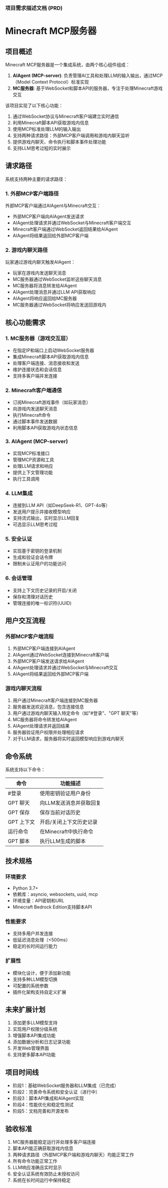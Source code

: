 ### 项目需求描述文档 (PRD)

# Minecraft MCP服务器

## 项目概述

Minecraft MCP服务器是一个集成系统，由两个核心组件组成：

1. **AIAgent (MCP-server)**: 负责管理AI工具和处理LLM的输入输出，通过MCP（Model Context Protocol）标准实现
2. **MC服务器**: 基于WebSocket和脚本API的服务器，专注于处理Minecraft游戏交互

该项目实现了以下核心功能：

1. 通过WebSocket协议与Minecraft客户端建立实时通信
2. 利用Minecraft脚本API获取游戏内信息
3. 使用MCP标准处理LLM的输入输出
4. 支持两种请求路径：外部MCP客户端调用和游戏内聊天监听
5. 提供游戏内聊天、命令执行和脚本事件处理功能
6. 支持LLM思考过程的实时展示

## 请求路径

系统支持两种主要的请求路径：

### 1. 外部MCP客户端路径

外部MCP客户端通过AIAgent与Minecraft交互：
- 外部MCP客户端向AIAgent发送请求
- AIAgent处理请求并通过WebSocket与Minecraft客户端交互
- Minecraft客户端通过WebSocket返回结果给AIAgent
- AIAgent将结果返回给外部MCP客户端

### 2. 游戏内聊天路径

玩家通过游戏内聊天触发AIAgent：
- 玩家在游戏内发送聊天消息
- MC服务器通过WebSocket监听这些聊天消息
- MC服务器将消息转发给AIAgent
- AIAgent处理消息并通过LLM API获取响应
- AIAgent将响应返回给MC服务器
- MC服务器通过WebSocket将响应发送回游戏内

## 核心功能需求

### 1. MC服务器（游戏交互层）

- 在指定IP和端口上启动WebSocket服务器
- 集成Minecraft脚本API获取游戏内信息
- 处理客户端连接、消息接收和发送
- 维护连接状态和会话信息
- 支持多客户端并发连接

### 2. Minecraft客户端通信

- 订阅Minecraft游戏事件（如玩家消息）
- 向游戏内发送聊天消息
- 执行Minecraft命令
- 通过脚本事件发送数据
- 利用脚本API获取游戏内状态信息

### 3. AIAgent (MCP-server)

- 实现MCP标准接口
- 管理MCP资源和工具
- 处理LLM请求和响应
- 提供上下文管理功能
- 执行工具调用

### 4. LLM集成

- 连接到LLM API（如DeepSeek-R1、GPT-4o等）
- 发送用户提示并接收模型响应
- 支持流式输出，实时显示LLM回复
- 可选显示LLM思考过程

### 5. 安全认证

- 实现基于密钥的登录机制
- 生成和验证会话令牌
- 限制未认证用户的功能访问

### 6. 会话管理

- 支持上下文历史记录的开启/关闭
- 保存和清理对话历史
- 管理连接的唯一标识符(UUID)

## 用户交互流程

### 外部MCP客户端流程

1. 外部MCP客户端连接到AIAgent
2. AIAgent通过WebSocket连接到Minecraft客户端
3. 外部MCP客户端发送请求给AIAgent
4. AIAgent处理请求并通过WebSocket与Minecraft交互
5. AIAgent将结果返回给外部MCP客户端

### 游戏内聊天流程

1. 用户通过Minecraft客户端连接到MC服务器
2. 服务器发送欢迎消息，包含连接信息
3. 用户通过游戏内聊天输入特定命令（如"#登录"、"GPT 聊天"等）
4. MC服务器将命令转发给AIAgent
5. AIAgent处理请求并返回结果
6. 服务器验证用户权限并处理相应请求
7. 对于LLM请求，服务器将实时返回模型响应到游戏内聊天

## 命令系统

系统支持以下命令：

| 命令 | 功能描述 |
|------|---------|
| #登录 | 使用密钥验证用户身份 |
| GPT 聊天 | 向LLM发送消息并获取回复 |
| GPT 保存 | 保存当前对话历史 |
| GPT 上下文 | 开启/关闭上下文历史记录 |
| 运行命令 | 在Minecraft中执行命令 |
| GPT 脚本 | 执行LLM生成的脚本 |

## 技术规格

### 环境要求

- Python 3.7+
- 依赖库：asyncio, websockets, uuid, mcp
- 环境变量：API密钥和URL
- Minecraft Bedrock Edition支持脚本API

### 性能要求

- 支持多用户并发连接
- 低延迟消息处理（<500ms）
- 稳定的长时间运行能力

### 扩展性

- 模块化设计，便于添加新功能
- 支持多种LLM模型切换
- 可配置的系统参数
- 插件化架构支持自定义扩展

## 未来扩展计划

1. 添加更多LLM模型支持
2. 实现用户权限分级系统
3. 增强脚本API集成功能
4. 添加数据分析和日志记录功能
5. 开发Web管理界面
6. 支持更多脚本API功能

## 项目时间线

- 阶段1：基础WebSocket服务器和LLM集成（已完成）
- 阶段2：完善命令系统和安全认证（进行中）
- 阶段3：脚本API集成和AIAgent实现
- 阶段4：性能优化和稳定性测试
- 阶段5：文档完善和开源发布

## 验收标准

1. MC服务器能稳定运行并处理多客户端连接
2. 脚本API能正确获取游戏内信息
3. 两种请求路径（外部MCP客户端和游戏内聊天）均能正常工作
4. 所有命令功能正常工作
5. LLM响应准确且实时显示
6. 安全认证系统有效防止未授权访问
7. 系统在长时间运行中保持稳定